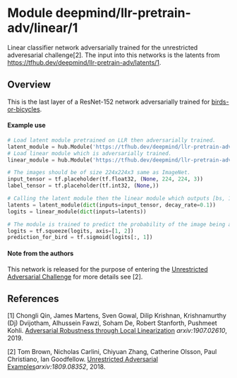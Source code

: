 # Module deepmind/llr-pretrain-adv/linear/1

Linear classifier network adversarially trained for the unrestricted
adveresarial challenge[2]. The input into this networks is the latents from
https://tfhub.dev/deepmind/llr-pretrain-adv/latents/1.

<!-- dataset: birds-or-bicycles -->
<!-- asset-path: legacy -->
<!-- module-type: image-classifier -->
<!-- network-architecture: ResNet-152 -->
<!-- fine-tunable: false -->
<!-- format: hub -->


## Overview

This is the last layer of a ResNet-152 network adversarially trained for
[birds-or-bicycles](https://github.com/google/unrestricted-adversarial-examples/tree/master/bird-or-bicycle).

#### Example use

```python
# Load latent module pretrained on LLR then adversarially trained.
latent_module = hub.Module('https://tfhub.dev/deepmind/llr-pretrain-adv/latents/1')
# Load linear module which is adversarially trained.
linear_module = hub.Module('https://tfhub.dev/deepmind/llr-pretrain-adv/linear/1')

# The images should be of size 224x224x3 same as ImageNet.
input_tensor = tf.placeholder(tf.float32, (None, 224, 224, 3))
label_tensor = tf.placeholder(tf.int32, (None,))

# Calling the latent module then the linear module which outputs [bs, 1, 1, 2].
latents = latent_module(dict(inputs=input_tensor, decay_rate=0.1))
logits = linear_module(dict(inputs=latents))

# The module is trained to predict the probability of the image being a bird thus only logits[:, 1] is relevant.
logits = tf.squeeze(logits, axis=[1, 2])
prediction_for_bird = tf.sigmoid(logits[:, 1])
```

#### Note from the authors

This network is released for the purpose of entering the
[Unrestricted Adversarial Challenge](https://ai.googleblog.com/2018/09/introducing-unrestricted-adversarial.html)
for more details see [2].

## References

[1] Chongli Qin, James Martens, Sven Gowal, Dilip Krishnan, Krishnamurthy (Dj)
Dvijotham, Alhussein Fawzi, Soham De, Robert Stanforth, Pushmeet Kohli.
[Adversarial Robustness through Local Linearization](https://arxiv.org/abs/1907.02610)
*arxiv:1907.02610*, 2019.

[2] Tom Brown, Nicholas Carlini, Chiyuan Zhang, Catherine Olsson, Paul
Christiano, Ian Goodfellow.
[Unrestricted Adversarial Examples](https://arxiv.org/pdf/1809.08352)*arxiv:1809.08352*,
2018.
